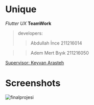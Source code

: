# Unique

*Flutter* *UX* **TeamWork**

> developers:
> >Abdullah İnce 211216014

> >Adem Mert Bıyık 211216050




[Supervisor: Keyvan Arasteh](https://github.com/keyvanarasteh/)

# Screenshots

![finalprojesi](https://user-images.githubusercontent.com/115106425/208658557-586d95ab-ac35-4c92-8e33-1a5abf6dc691.jpg)
